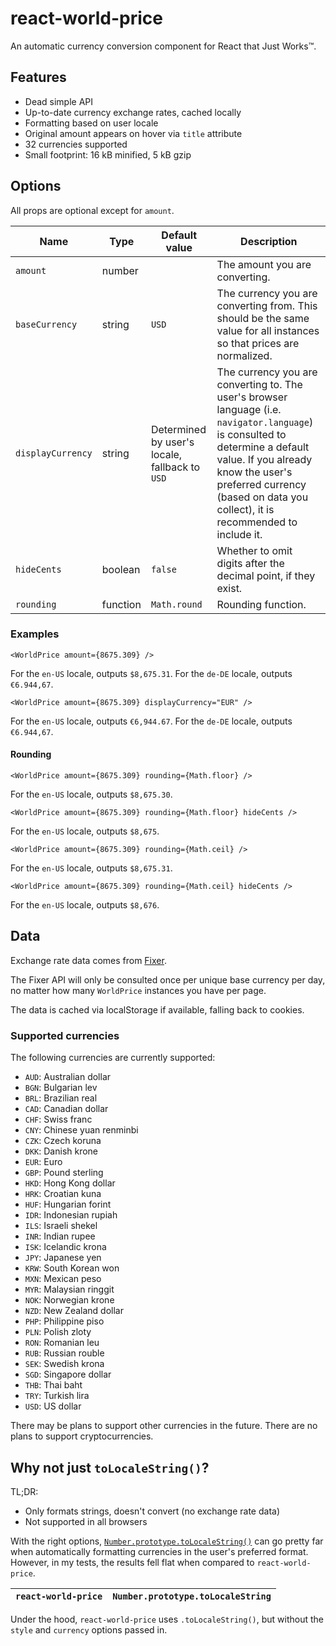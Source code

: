 # react-world-price

An automatic currency conversion component for React that Just Works™.

## Features

- Dead simple API
- Up-to-date currency exchange rates, cached locally
- Formatting based on user locale
- Original amount appears on hover via `title` attribute
- 32 currencies supported
- Small footprint: 16 kB minified, 5 kB gzip

## Options

All props are optional except for `amount`.

Name | Type | Default value | Description
-----|------|---------------|------------
`amount` | number |  | The amount you are converting.
`baseCurrency` | string | `USD` | The currency you are converting from. This should be the same value for all instances so that prices are normalized.
`displayCurrency` | string | Determined by user's locale, fallback to `USD` | The currency you are converting to. The user's browser language (i.e. `navigator.language`) is consulted to determine a default value. If you already know the user's preferred currency (based on data you collect), it is recommended to include it.
`hideCents` | boolean | `false` | Whether to omit digits after the decimal point, if they exist.
`rounding` | function | `Math.round` | Rounding function.

### Examples

```JSX
<WorldPrice amount={8675.309} />
```
    
For the `en-US` locale, outputs `$8,675.31`. For the `de-DE` locale, outputs `€6.944,67`.

```JSX
<WorldPrice amount={8675.309} displayCurrency="EUR" />
```
    
For the `en-US` locale, outputs `€6,944.67`. For the `de-DE` locale, outputs `€6.944,67`.

#### Rounding

```JSX
<WorldPrice amount={8675.309} rounding={Math.floor} />
```
    
For the `en-US` locale, outputs `$8,675.30`.

```JSX
<WorldPrice amount={8675.309} rounding={Math.floor} hideCents />
```
    
For the `en-US` locale, outputs `$8,675`.

```JSX
<WorldPrice amount={8675.309} rounding={Math.ceil} />
```
    
For the `en-US` locale, outputs `$8,675.31`.

```JSX
<WorldPrice amount={8675.309} rounding={Math.ceil} hideCents />
```
    
For the `en-US` locale, outputs `$8,676`.

## Data

Exchange rate data comes from [Fixer](http://fixer.io). 

The Fixer API will only be consulted once per unique base currency per day, no matter how many `WorldPrice` instances you have per page. 

The data is cached via localStorage if available, falling back to cookies.

### Supported currencies

The following currencies are currently supported: 

- `AUD`: Australian dollar
- `BGN`: Bulgarian lev
- `BRL`: Brazilian real 
- `CAD`: Canadian dollar
- `CHF`: Swiss franc
- `CNY`: Chinese yuan renminbi
- `CZK`: Czech koruna 
- `DKK`: Danish krone 
- `EUR`: Euro 
- `GBP`: Pound sterling 
- `HKD`: Hong Kong dollar 
- `HRK`: Croatian kuna
- `HUF`: Hungarian forint 
- `IDR`: Indonesian rupiah
- `ILS`: Israeli shekel 
- `INR`: Indian rupee 
- `ISK`: Icelandic krona
- `JPY`: Japanese yen 
- `KRW`: South Korean won 
- `MXN`: Mexican peso 
- `MYR`: Malaysian ringgit
- `NOK`: Norwegian krone
- `NZD`: New Zealand dollar 
- `PHP`: Philippine piso
- `PLN`: Polish zloty 
- `RON`: Romanian leu 
- `RUB`: Russian rouble 
- `SEK`: Swedish krona
- `SGD`: Singapore dollar 
- `THB`: Thai baht
- `TRY`: Turkish lira 
- `USD`: US dollar

There may be plans to support other currencies in the future. There are no plans to support cryptocurrencies.

## Why not just `toLocaleString()`?

TL;DR:

- Only formats strings, doesn't convert (no exchange rate data)
- Not supported in all browsers

With the right options, [`Number.prototype.toLocaleString()`](https://developer.mozilla.org/en-US/docs/Web/JavaScript/Reference/Global_Objects/Number/toLocaleString) can go pretty far when automatically formatting currencies in the user's preferred format. However, in my tests, the results fell flat when compared to `react-world-price`. 

`react-world-price` | `Number.prototype.toLocaleString`
------------------- | ---------------------------------

Under the hood, `react-world-price` uses `.toLocaleString()`, but without the `style` and `currency` options passed in.